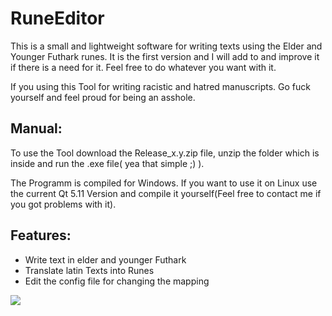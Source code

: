 # RuneEditor

This is a small and lightweight software for writing texts using the Elder and Younger Futhark runes. It is the first version and I will add to and improve it if there is a need for it. Feel free to do whatever you want with it.

If you using this Tool for writing racistic and hatred manuscripts. Go fuck yourself and feel proud for being an asshole.

## Manual:

To use the Tool download the Release_x.y.zip file, unzip the folder which is inside and run the .exe file( yea that simple ;) ).

The Programm is compiled for Windows. If you want to use it on Linux use the current Qt 5.11 Version and compile it yourself(Feel free to contact me if you got problems with it). 

## Features:

* Write text in elder and younger Futhark
* Translate latin Texts into Runes
* Edit the config file for changing the mapping

[<img src="https://cdn.discordapp.com/attachments/474319912576221213/508738275700113418/FirstTry.gif">](https://cdn.discordapp.com/attachments/474319912576221213/508738275700113418/FirstTry.gif)
